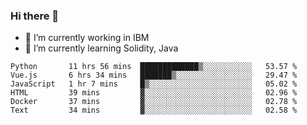 ### Hi there 👋

<!--
**mathcodeman/mathcodeman** is a ✨ _special_ ✨ repository because its `README.md` (this file) appears on your GitHub profile.

Here are some ideas to get you started:

- 🔭 I’m currently working on ...
- 🌱 I’m currently learning ...
- 👯 I’m looking to collaborate on ...
- 🤔 I’m looking for help with ...
- 💬 Ask me about ...
- 📫 How to reach me: ...
- 😄 Pronouns: ...
- ⚡ Fun fact: ...
-->

- 🔭 I’m currently working in IBM
- 🌱 I’m currently learning Solidity, Java

<!--START_SECTION:waka-->

```text
Python       11 hrs 56 mins  █████████████▒░░░░░░░░░░░   53.57 %
Vue.js       6 hrs 34 mins   ███████▒░░░░░░░░░░░░░░░░░   29.47 %
JavaScript   1 hr 7 mins     █▒░░░░░░░░░░░░░░░░░░░░░░░   05.02 %
HTML         39 mins         ▓░░░░░░░░░░░░░░░░░░░░░░░░   02.96 %
Docker       37 mins         ▓░░░░░░░░░░░░░░░░░░░░░░░░   02.78 %
Text         34 mins         ▓░░░░░░░░░░░░░░░░░░░░░░░░   02.58 %
```

<!--END_SECTION:waka-->
